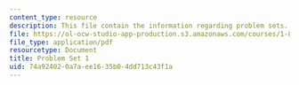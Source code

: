 ```yaml
---
content_type: resource
description: This file contain the information regarding problem sets.
file: https://ol-ocw-studio-app-production.s3.amazonaws.com/courses/1-84j-atmospheric-chemistry-fall-2013/74a924020a7aee1635b04dd713c43f1a_MIT1_84JF13_ProblemSet1.pdf
file_type: application/pdf
resourcetype: Document
title: Problem Set 1
uid: 74a92402-0a7a-ee16-35b0-4dd713c43f1a
---
```

